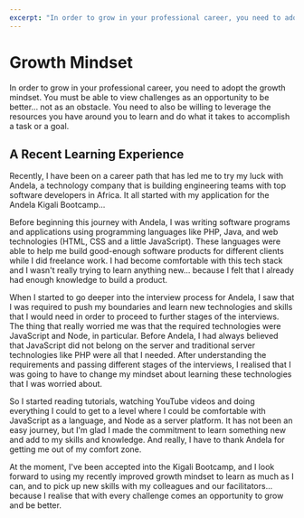 ```yaml
---
excerpt: "In order to grow in your professional career, you need to adopt the growth mindset..."
---
```


# Growth Mindset

In order to grow in your professional career, you need to adopt the growth mindset. You must be able to view challenges as an opportunity to be better... not as an obstacle. You need to also be willing to leverage the resources you have around you to learn and do what it takes to accomplish a task or a goal. 

## A Recent Learning Experience

Recently, I have been on a career path that has led me to try my luck with Andela, a technology company that is building engineering teams with top software developers in Africa. It all started with my application for the Andela Kigali Bootcamp...

Before beginning this journey with Andela, I was writing software programs and applications using programming languages like PHP, Java, and web technologies (HTML, CSS and a little JavaScript). These languages were able to help me build good-enough software products for different clients while I did freelance work. I had become comfortable with this tech stack and I wasn't really trying to learn anything new... because I felt that I already had enough knowledge to build a product.

When I started to go deeper into the interview process for Andela, I saw that I was required to push my boundaries and learn new technologies and skills that I would need in order to proceed to further stages of the interviews. The thing that really worried me was that the required technologies were JavaScript and Node, in particular. Before Andela, I had always believed that JavaScript did not belong on the server and traditional server technologies like PHP were all that I needed. After understanding the requirements and passing different stages of the interviews, I realised that I was going to have to change my mindset about learning these technologies that I was worried about.

So I started reading tutorials, watching YouTube videos and doing everything I could to get to a level where I could be comfortable with JavaScript as a language, and Node as a server platform. It has not been an easy journey, but I'm glad I made the commitment to learn something new and add to my skills and knowledge. And really, I have to thank Andela for getting me out of my comfort zone.

At the moment, I've been accepted into the Kigali Bootcamp, and I look forward to using my recently improved growth mindset to learn as much as I can, and to pick up new skills with my colleagues and our facilitators... because I realise that with every challenge comes an opportunity to grow and be better.
